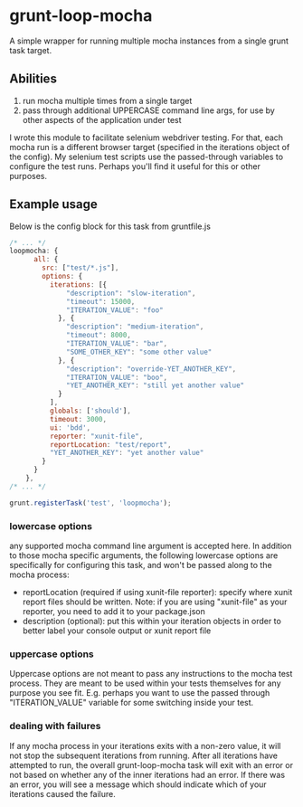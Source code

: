 # grunt-loop-mocha

A simple wrapper for running multiple mocha instances from a single grunt task target.

## Abilities

1. run mocha multiple times from a single target
2. pass through additional UPPERCASE command line args, for use by other aspects of the application under test

I wrote this module to facilitate selenium webdriver testing. For that, each mocha run is a different browser target (specified in the iterations object of the config). My selenium test scripts 
use the passed-through variables to configure the test runs. Perhaps you'll find it useful for this or other purposes.

## Example usage

Below is the config block for this task from gruntfile.js

```javascript
/* ... */
loopmocha: {
      all: {
        src: ["test/*.js"],
        options: {
          iterations: [{
              "description": "slow-iteration",
              "timeout": 15000,
              "ITERATION_VALUE": "foo"
            }, {
              "description": "medium-iteration",
              "timeout": 8000,
              "ITERATION_VALUE": "bar",
              "SOME_OTHER_KEY": "some other value"
            }, {
              "description": "override-YET_ANOTHER_KEY",
              "ITERATION_VALUE": "boo",
              "YET_ANOTHER_KEY": "still yet another value"
            }
          ],
          globals: ['should'],
          timeout: 3000,
          ui: 'bdd',
          reporter: "xunit-file",
          reportLocation: "test/report",
          "YET_ANOTHER_KEY": "yet another value"
        }
      }
    },
/* ... */

grunt.registerTask('test', 'loopmocha');
```

### lowercase options

any supported mocha command line argument is accepted here. In addition to those mocha specific arguments, the following lowercase options are specifically for configuring this task, and won't be passed along to the mocha process:

* reportLocation (required if using xunit-file reporter): specify where xunit report files should be written. Note: if you are using "xunit-file" as your reporter, you need to add it to your package.json
* description (optional): put this within your iteration objects in order to better label your console output or xunit report file

### uppercase options

Uppercase options are not meant to pass any instructions to the mocha test process. They are meant to be used within your tests themselves for any purpose you see fit. E.g. perhaps you want to use the passed through "ITERATION_VALUE" variable for some switching inside your test.

### dealing with failures

If any mocha process in your iterations exits with a non-zero value, it will not stop the subsequent iterations from running. After all iterations have attempted to run, the overall grunt-loop-mocha task will exit with an error or not based on whether any of the inner iterations had an error. If there was an error, you will see a message which should indicate which of your iterations caused the failure.